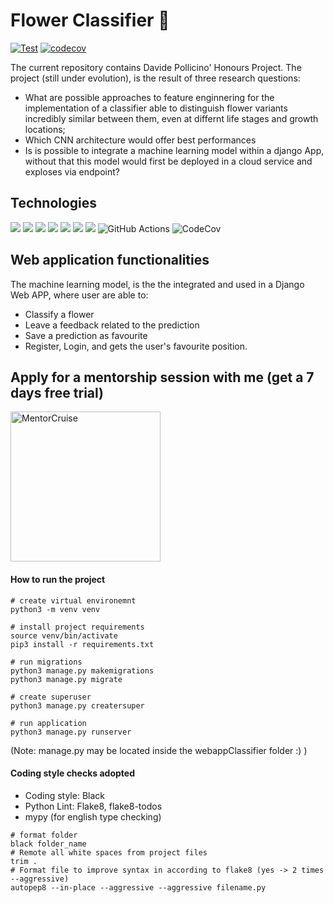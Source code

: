 # Flower Classifier 🍃
[![Test](https://github.com/omonimus1/plant_classification/actions/workflows/test.yml/badge.svg)](https://github.com/omonimus1/plant_classification/actions/workflows/test.yml)
[![codecov](https://codecov.io/gh/omonimus1/plant_classification/branch/dev/graph/badge.svg?token=MXVI6OEXK9)](https://codecov.io/gh/omonimus1/plant_classification)

The current repository contains Davide Pollicino' Honours Project. The project (still under evolution), is the result of three research questions:
* What are possible approaches to feature enginnering for the implementation of a classifier able to distinguish flower variants incredibly similar between them, even at differnt life stages and growth locations;
* Which CNN architecture would offer best performances 
* Is is possible to integrate a machine learning model within a django App, without that this model would first be deployed in a cloud service and exploses via endpoint? 

## Technologies
<img src="https://img.shields.io/badge/Tensorflow-F7DF1E?style=for-the-badge&logo=tensorflow&logoColor=black%22"> <img src="https://img.shields.io/badge/Django-092E20?style=for-the-badge&logo=django&logoColor=white"> <img src="https://img.shields.io/badge/Python-14354C?style=for-the-badge&logo=python&logoColor=white"> <img src="https://img.shields.io/badge/HTML5-E34F26?style=for-the-badge&logo=html5&logoColor=white"> <img src="https://img.shields.io/badge/CSS3-1572B6?style=for-the-badge&logo=css3&logoColor=white"> <img src="https://img.shields.io/badge/Jquery-F7DF1E?style=for-the-badge&logo=jquery&logoColor=black%22"> <img src="https://img.shields.io/badge/Bootstrap-d24dff?style=for-the-badge&logo=bootstrap&logoColor=black%22"> 
![GitHub Actions](https://img.shields.io/badge/github%20actions-%232671E5.svg?style=for-the-badge&logo=githubactions&logoColor=white)
![CodeCov](https://img.shields.io/badge/codecov-%23ff0077.svg?style=for-the-badge&logo=codecov&logoColor=white)

## Web application functionalities
The machine learning model, is the the integrated and used in a Django Web APP, where user are able to:
* Classify a flower
* Leave a feedback related to the prediction
* Save a prediction as favourite
* Register, Login, and gets the user's favourite position. 



## Apply for a mentorship session with me (get a 7 days free trial)
<a href="https://mentorcruise.com/mentor/davidepollicino/"> <img src="https://cdn.mentorcruise.com/img/banner/navy-mentoring-badge.svg" width="240" alt="MentorCruise"> </a>


<!--<img src="https://img.shields.io/badge/PostgreSQL-316192?style=for-the-badge&logo=postgresql&logoColor=white"> -->
#### How to run the project
```
# create virtual environemnt
python3 -m venv venv

# install project requirements
source venv/bin/activate
pip3 install -r requirements.txt

# run migrations
python3 manage.py makemigrations
python3 manage.py migrate

# create superuser
python3 manage.py creatersuper

# run application
python3 manage.py runserver
```
(Note: manage.py may be located inside the webappClassifier folder :) )
#### Coding style checks adopted
* Coding style: Black
* Python Lint: Flake8, flake8-todos
* mypy (for english type checking)
```
# format folder
black folder_name
# Remote all white spaces from project files
trim .
# Format file to improve syntax in according to flake8 (yes -> 2 times --aggressive)
autopep8 --in-place --aggressive --aggressive filename.py
```
